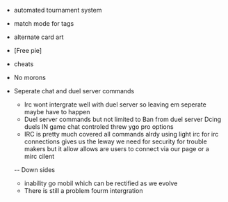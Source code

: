 - automated tournament system
- match mode for tags 
- alternate card art
- [Free pie]
- cheats 
- No morons 
- Seperate chat and duel server commands
  - Irc wont intergrate well with duel server so leaving em seperate maybe have to          happen
  - Duel server commands but not limited to Ban from duel server Dcing duels
      IN game chat controled threw ygo pro options
  - IRC is pretty much covered all commands alrdy using light irc for irc connections  gives us the leway we need for security for trouble makers
 but it allow allows are users to connect via our page or a mirc cilent 

  -- Down sides
   - inability go mobil which can be rectified as we evolve
   - There is still a problem fourm intergration
